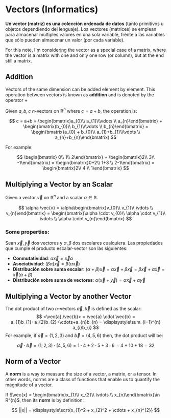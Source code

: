 # Vectors (Informatics)

**Un vector (matriz) es una colección ordenada de datos** (tanto primitivos u objetos dependiendo del lenguaje). Los vectores (matrices) se emplean para almacenar múltiples valores en una sola variable, frente a las variables que sólo pueden almacenar un valor (por cada variable).

For this note, I'm considering the vector as a special case of a matrix, where the vector is a matrix with one and only one row (or column), but at the end still a matrix.

## Addition

Vectors of the same dimension can be added element by element. This operation between vectors is known as **addition** and is denoted by the operator $+$

Given $a,b,c$ $n$-vectors on $\mathbb{R}^{n}$ where $c=a+b$, the operation is:

$$
c = a+b = \begin{bmatrix}a_{0}\\ a_{1}\\\vdots \\ a_{n}\end{bmatrix} + \begin{bmatrix}b_{0}\\ b_{1}\\\vdots \\ b_{n}\end{bmatrix} = \begin{bmatrix}a_{0} + b_{0}\\ a_{1}+b_{1}\\\vdots \\ a_{n}+b_{n}\end{bmatrix}
$$

For example:

$$
\begin{bmatrix} 0\\ 1\\ 2\end{bmatrix} + \begin{bmatrix}2\\ 3\\ -1\end{bmatrix} = \begin{bmatrix}0+2\\ 1+3 \\ 2-1\end{bmatrix} = \begin{bmatrix}2\\ 4 \\ 1\end{bmatrix}
$$


## Multiplying a Vector by an Scalar

Given a vector $\vec{v}$ on $\mathbb{R}^{n}$ and a scalar $\alpha \in \mathbb{R}$.

$$
\alpha \vec{v} = \alpha\begin{bmatrix}v_{0}\\ v_{1}\\ \vdots \\ v_{n}\end{bmatrix} = \begin{bmatrix}\alpha \cdot v_{0}\\ \alpha \cdot v_{1}\\ \vdots \\ \alpha \cdot v_{n}\end{bmatrix}
$$

### Some properties:
Sean $\vec{x},\vec{y}$ dos vectores y $\alpha, \beta$ dos escalares cualquiera. Las propiedades que cumple el producto escalar-vector son las siguientes:

* **Conmutatividad**: $\alpha \vec{x} = \vec{x}\alpha$
* **Asociatividad**: $(\beta \alpha)\vec{x} = \beta (\alpha\vec{x})$
* **Distribución sobre suma escalar**: $(\alpha + \beta)\vec{x} = \alpha \vec{x} + \beta\vec{x} =\beta\vec{x} + \alpha\vec{x} = \vec{x}(\alpha + \beta)$
* **Distribución sobre suma de vectores**: $\alpha (\vec{x}+\vec{y}) = \alpha\vec{x} + \alpha\vec{y}$


## Multiplying a Vector by another Vector

The dot product of two $n$-vectors $\vec{a},\vec{b}$ is defined as the scalar:
$$
<\vec{a},\vec{b}> = \vec{a} \cdot \vec{b} = a_{1}b_{1}+a_{2}b_{2}+\cdots+a_{n}b_{n} = \displaystyle\sum_{i=1}^{n} a_{i}b_{i}
$$
For example, if $\vec{a}=(1,2,3)$ and $\vec{b}=(4,5,6)$ then, the dot product will be:

$$
\vec{a}\cdot\vec{b} = (1,2,3)\cdot (4,5,6) = 1\cdot 4+2\cdot 5 + 3\cdot 6 = 4+10+18=32
$$


## Norm of a Vector

A **norm** is a way to measure the size of a vector, a matrix, or a tensor. In other words, norms are a class of functions that enable us to quantify the magnitude of a vector.

If $\vec{x} = \begin{bmatrix}x_{1}\\ x_{2}\\ \vdots \\ x_{n}\end{bmatrix}\in R^{n}$, then its **norm** is by definition:

$$
||x|| = \displaystyle\sqrt{x_{1}^2 + x_{2}^2 + \cdots + x_{n}^{2}}
$$

